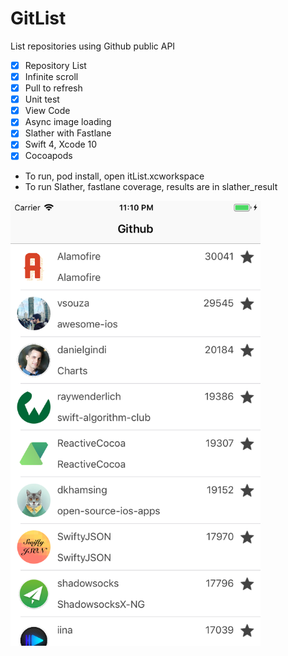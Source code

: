 # GitList
List repositories using Github public API

- [x] Repository List
- [x] Infinite scroll
- [x] Pull to refresh
- [x] Unit test
- [x] View Code
- [x] Async image loading
- [x] Slather with Fastlane
- [x] Swift 4, Xcode 10
- [x] Cocoapods

- To run, pod install, open itList.xcworkspace
- To run Slather, fastlane coverage, results are in slather_result

<img width="400" src="https://raw.githubusercontent.com/gabrielvieira/GitList/master/print.png">
